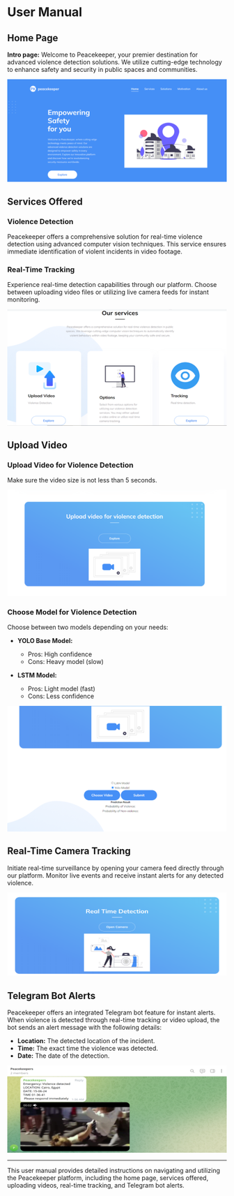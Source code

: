 # User Manual

## Home Page
**Intro page:** Welcome to Peacekeeper, your premier destination for advanced violence detection solutions. We utilize cutting-edge technology to enhance safety and security in public spaces and communities.

![Figure 5.1: Home page](Picture1.png)

## Services Offered
### Violence Detection
Peacekeeper offers a comprehensive solution for real-time violence detection using advanced computer vision techniques. This service ensures immediate identification of violent incidents in video footage.

### Real-Time Tracking
Experience real-time detection capabilities through our platform. Choose between uploading video files or utilizing live camera feeds for instant monitoring.

![Figure 5.2: Services Offered](Picture2.png)

## Upload Video
### Upload Video for Violence Detection
Make sure the video size is not less than 5 seconds.

![Figure 5.3: Upload video](Picture3.png)

### Choose Model for Violence Detection
Choose between two models depending on your needs:

- **YOLO Base Model:**
  - Pros: High confidence
  - Cons: Heavy model (slow)
  
- **LSTM Model:**
  - Pros: Light model (fast)
  - Cons: Less confidence

![Figure 5.4: Select model](Picture4.png)

## Real-Time Camera Tracking
Initiate real-time surveillance by opening your camera feed directly through our platform. Monitor live events and receive instant alerts for any detected violence.

![Figure 5.5: Real-time violence detection](Picture5.png)

## Telegram Bot Alerts
Peacekeeper offers an integrated Telegram bot feature for instant alerts. When violence is detected through real-time tracking or video upload, the bot sends an alert message with the following details:

- **Location:** The detected location of the incident.
- **Time:** The exact time the violence was detected.
- **Date:** The date of the detection.

![Figure 5.6: Peacekeeper Telegram Bot Alerts](Picture6.png)

---

This user manual provides detailed instructions on navigating and utilizing the Peacekeeper platform, including the home page, services offered, uploading videos, real-time tracking, and Telegram bot alerts.
